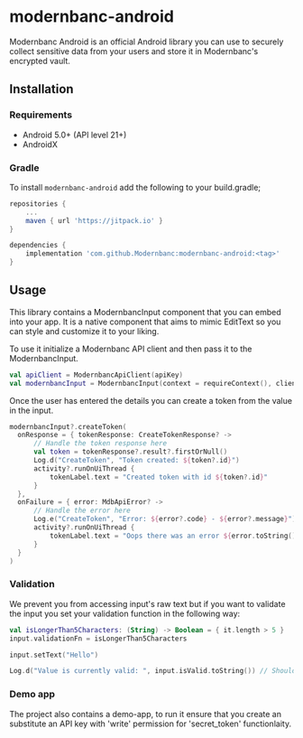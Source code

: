 # modernbanc-android

Modernbanc Android is an official Android library you can use to securely collect sensitive data from your users and store it in Modernbanc's encrypted vault.

##  Installation

### Requirements
- Android 5.0+ (API level 21+)
- AndroidX

### Gradle
To install `modernbanc-android` add the following to your build.gradle;

```gradle
repositories {
    ...
    maven { url 'https://jitpack.io' }
}

dependencies {
    implementation 'com.github.Modernbanc:modernbanc-android:<tag>'
}
```

## Usage
This library contains a ModernbancInput component that you can embed into your app. It is a native component that aims to mimic EditText so you can style and customize it to your liking.

To use it initialize a Modernbanc API client and then pass it to the ModernbancInput.

```kotlin
val apiClient = ModernbancApiClient(apiKey)
val modernbancInput = ModernbancInput(context = requireContext(), client = apiClient)
```

Once the user has entered the details you can create a token from the value in the input.

```kotlin
modernbancInput?.createToken(
  onResponse = { tokenResponse: CreateTokenResponse? ->
      // Handle the token response here
      val token = tokenResponse?.result?.firstOrNull()
      Log.d("CreateToken", "Token created: ${token?.id}")
      activity?.runOnUiThread {
          tokenLabel.text = "Created token with id ${token?.id}"
      }
  },
  onFailure = { error: MdbApiError? ->
      // Handle the error here
      Log.e("CreateToken", "Error: ${error?.code} - ${error?.message}")
      activity?.runOnUiThread {
          tokenLabel.text = "Oops there was an error ${error.toString()}"
      }
  }
)
```

### Validation

We prevent you from accessing input's raw text but if you want to validate the input you set your validation function in the following way:

```kotlin
val isLongerThan5Characters: (String) -> Boolean = { it.length > 5 }
input.validationFn = isLongerThan5Characters

input.setText("Hello")

Log.d("Value is currently valid: ", input.isValid.toString()) // Should print `false`
```


### Demo app
The project also contains a demo-app, to run it ensure that you create an substitute an API key with 'write' permission for 'secret_token' functionlaity.
 

